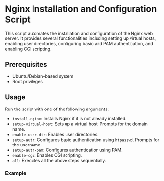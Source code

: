 # Nginx Installation and Configuration Script

This script automates the installation and configuration of the Nginx web server. It provides several functionalities including setting up virtual hosts, enabling user directories, configuring basic and PAM authentication, and enabling CGI scripting.

## Prerequisites

- Ubuntu/Debian-based system
- Root privileges

## Usage

Run the script with one of the following arguments:

- `install-nginx`: Installs Nginx if it is not already installed.
- `setup-virtual-host`: Sets up a virtual host. Prompts for the domain name.
- `enable-user-dir`: Enables user directories.
- `setup-auth`: Configures basic authentication using `htpasswd`. Prompts for the username.
- `setup-auth-pam`: Configures authentication using PAM.
- `enable-cgi`: Enables CGI scripting.
- `all`: Executes all the above steps sequentially.

### Example
